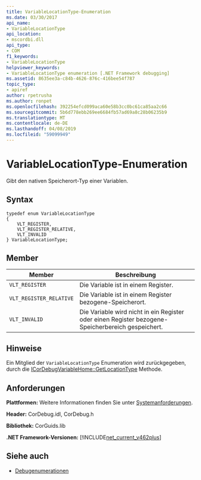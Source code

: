 ```yaml
---
title: VariableLocationType-Enumeration
ms.date: 03/30/2017
api_name:
- VariableLocationType
api_location:
- mscordbi.dll
api_type:
- COM
f1_keywords:
- VariableLocationType
helpviewer_keywords:
- VariableLocationType enumeration [.NET Framework debugging]
ms.assetid: 8635ee3a-c84b-4626-876c-416bee54f787
topic_type:
- apiref
author: rpetrusha
ms.author: ronpet
ms.openlocfilehash: 392254efcd099aca60e58b3cc0bc61ca85aa2c66
ms.sourcegitcommit: 5b6d778ebb269ee6684fb57ad69a8c28b06235b9
ms.translationtype: MT
ms.contentlocale: de-DE
ms.lasthandoff: 04/08/2019
ms.locfileid: "59099949"
---
```

# <a name="variablelocationtype-enumeration"></a>VariableLocationType-Enumeration
Gibt den nativen Speicherort-Typ einer Variablen.  
  
## <a name="syntax"></a>Syntax  
  
```  
typedef enum VariableLocationType  
{  
    VLT_REGISTER,               
    VLT_REGISTER_RELATIVE,      
    VLT_INVALID  
} VariableLocationType;  
```  
  
## <a name="members"></a>Member  
  
|Member|Beschreibung|  
|------------|-----------------|  
|`VLT_REGISTER`|Die Variable ist in einem Register.|  
|`VLT_REGISTER_RELATIVE`|Die Variable ist in einem Register bezogene-Speicherort.|  
|`VLT_INVALID`|Die Variable wird nicht in ein Register oder einen Register bezogene-Speicherbereich gespeichert.|  
  
## <a name="remarks"></a>Hinweise  
 Ein Mitglied der `VariableLocationType` Enumeration wird zurückgegeben, durch die [ICorDebugVariableHome::GetLocationType](../../../../docs/framework/unmanaged-api/debugging/icordebugvariablehome-getlocationtype-method.md) Methode.  
  
## <a name="requirements"></a>Anforderungen  
 **Plattformen:** Weitere Informationen finden Sie unter [Systemanforderungen](../../../../docs/framework/get-started/system-requirements.md).  
  
 **Header:** CorDebug.idl, CorDebug.h  
  
 **Bibliothek:** CorGuids.lib  
  
 **.NET Framework-Versionen:** [!INCLUDE[net_current_v462plus](../../../../includes/net-current-v462plus-md.md)]  
  
## <a name="see-also"></a>Siehe auch

- [Debugenumerationen](../../../../docs/framework/unmanaged-api/debugging/debugging-enumerations.md)
